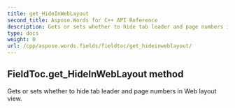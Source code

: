 ```yaml
---
title: get_HideInWebLayout
second_title: Aspose.Words for C++ API Reference
description: Gets or sets whether to hide tab leader and page numbers in Web layout view. 
type: docs
weight: 0
url: /cpp/aspose.words.fields/fieldtoc/get_hideinweblayout/
---
```

## FieldToc.get_HideInWebLayout method


Gets or sets whether to hide tab leader and page numbers in Web layout view. 

